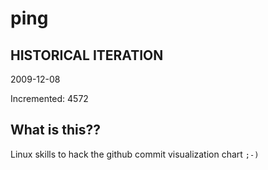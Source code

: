 # ping

## HISTORICAL ITERATION
2009-12-08

Incremented: 4572

## What is this?? 
Linux skills to hack the github commit visualization chart `;-)`
